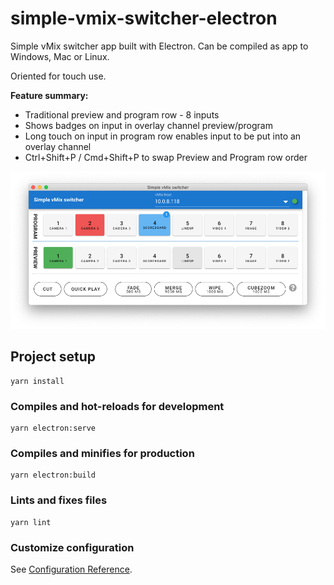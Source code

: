 # simple-vmix-switcher-electron

Simple vMix switcher app built with Electron. Can be compiled as app to Windows, Mac or Linux.

Oriented for touch use.

**Feature summary:**
 - Traditional preview and program row - 8 inputs
 - Shows badges on input in overlay channel preview/program
 - Long touch on input in program row enables input to be put into an overlay channel
 - Ctrl+Shift+P / Cmd+Shift+P to swap Preview and Program row order

![Simple vMix Switcher Electron](./readme_assets/overview_030.png "Application overview")


## Project setup
```
yarn install
```

### Compiles and hot-reloads for development
```
yarn electron:serve
```

### Compiles and minifies for production
```
yarn electron:build
```

### Lints and fixes files
```
yarn lint
```

### Customize configuration
See [Configuration Reference](https://cli.vuejs.org/config/).
